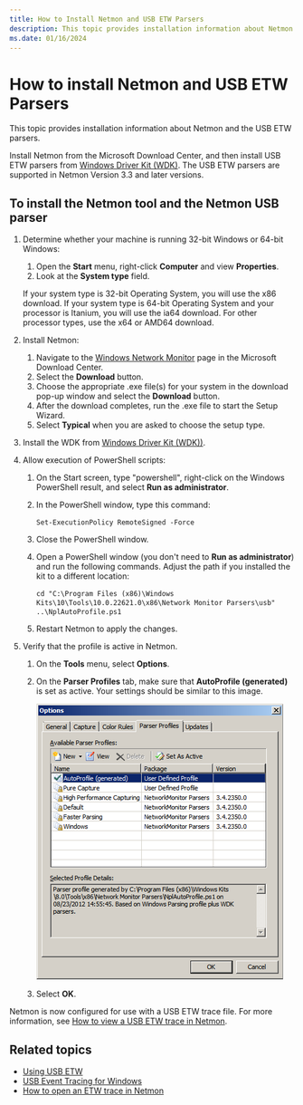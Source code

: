 ```yaml
---
title: How to Install Netmon and USB ETW Parsers
description: This topic provides installation information about Netmon and the USB ETW parsers.
ms.date: 01/16/2024
---
```


# How to install Netmon and USB ETW Parsers

This topic provides installation information about Netmon and the USB ETW parsers.

Install Netmon from the Microsoft Download Center, and then install USB ETW parsers from [Windows Driver Kit (WDK)](../download-the-wdk.md). The USB ETW parsers are supported in Netmon Version 3.3 and later versions.

## To install the Netmon tool and the Netmon USB parser

1. Determine whether your machine is running 32-bit Windows or 64-bit Windows:

    1. Open the **Start** menu, right-click **Computer** and view **Properties**.
    1. Look at the **System type** field.

    If your system type is 32-bit Operating System, you will use the x86 download. If your system type is 64-bit Operating System and your processor is Itanium, you will use the ia64 download. For other processor types, use the x64 or AMD64 download.

1. Install Netmon:
    1. Navigate to the [Windows Network Monitor](https://www.microsoft.com/download/details.aspx?id=4865) page in the Microsoft Download Center.
    1. Select the **Download** button.
    1. Choose the appropriate .exe file(s) for your system in the download pop-up window and select the **Download** button.
    1. After the download completes, run the .exe file to start the Setup Wizard.
    1. Select **Typical** when you are asked to choose the setup type.

1. Install the WDK from [Windows Driver Kit (WDK))](../download-the-wdk.md).
1. Allow execution of PowerShell scripts:
    1. On the Start screen, type "powershell", right-click on the Windows PowerShell result, and select **Run as administrator**.
    1. In the PowerShell window, type this command:

        ```syntax
        Set-ExecutionPolicy RemoteSigned -Force
        ```

    1. Close the PowerShell window.
    1. Open a PowerShell window (you don't need to **Run as administrator**) and run the following commands. Adjust the path if you installed the kit to a different location:

        ```syntax
        cd "C:\Program Files (x86)\Windows Kits\10\Tools\10.0.22621.0\x86\Network Monitor Parsers\usb"
        ..\NplAutoProfile.ps1
        ```

    1. Restart Netmon to apply the changes.

1. Verify that the profile is active in Netmon.
    1. On the **Tools** menu, select **Options**.
    1. On the **Parser Profiles** tab, make sure that **AutoProfile (generated)** is set as active. Your settings should be similar to this image.

        ![Screenshot of the Parser Profiles tab, with AutoProfile set as active.](images/netmon-parsers1.png)

    1. Select **OK**.

Netmon is now configured for use with a USB ETW trace file. For more information, see [How to view a USB ETW trace in Netmon](how-to-examining-a-trace-file-by-using-netmon.md).

## Related topics

- [Using USB ETW](using-usb-etw.md)
- [USB Event Tracing for Windows](usb-event-tracing-for-windows.md)
- [How to open an ETW trace in Netmon](how-to-examining-a-trace-file-by-using-netmon.md)
